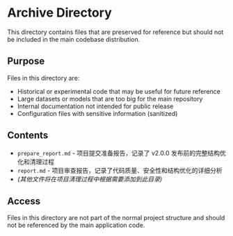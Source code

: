 # Archive Directory

This directory contains files that are preserved for reference but should not be included in the main codebase distribution.

## Purpose

Files in this directory are:
- Historical or experimental code that may be useful for future reference
- Large datasets or models that are too big for the main repository
- Internal documentation not intended for public release
- Configuration files with sensitive information (sanitized)

## Contents

- `prepare_report.md` - 项目提交准备报告，记录了 v2.0.0 发布前的完整结构优化和清理过程
- `report.md` - 项目审查报告，记录了代码质量、安全性和结构优化的详细分析
- *(其他文件将在项目清理过程中根据需要添加到此目录)*

## Access

Files in this directory are not part of the normal project structure and should not be referenced by the main application code.